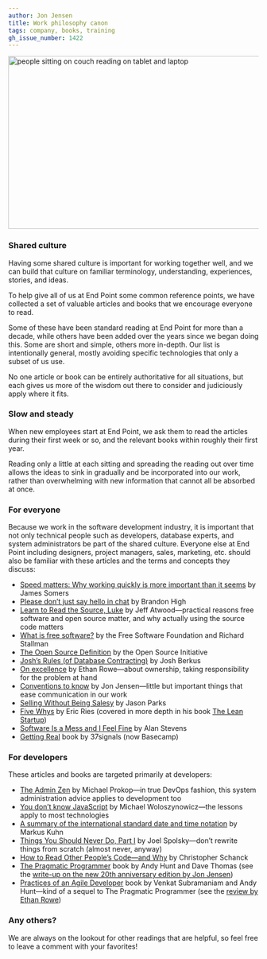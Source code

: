 ```yaml
---
author: Jon Jensen
title: Work philosophy canon
tags: company, books, training
gh_issue_number: 1422
---
```


<img src="/blog/2018/05/07/work-philosophy-canon/pexels-photo-306534-sm.jpeg" width="770" height="348" alt="people sitting on couch reading on tablet and laptop">

### Shared culture

Having some shared culture is important for working together well, and we can build that culture on familiar terminology, understanding, experiences, stories, and ideas.

To help give all of us at End Point some common reference points, we have collected a set of valuable articles and books that we encourage everyone to read.

Some of these have been standard reading at End Point for more than a decade, while others have been added over the years since we began doing this. Some are short and simple, others more in-depth. Our list is intentionally general, mostly avoiding specific technologies that only a subset of us use.

No one article or book can be entirely authoritative for all situations, but each gives us more of the wisdom out there to consider and judiciously apply where it fits.

### Slow and steady

When new employees start at End Point, we ask them to read the articles during their first week or so, and the relevant books within roughly their first year.

Reading only a little at each sitting and spreading the reading out over time allows the ideas to sink in gradually and be incorporated into our work, rather than overwhelming with new information that cannot all be absorbed at once.

### For everyone

Because we work in the software development industry, it is important that not only technical people such as developers, database experts, and system administrators be part of the shared culture. Everyone else at End Point including designers, project managers, sales, marketing, etc. should also be familiar with these articles and the terms and concepts they discuss:

* [Speed matters: Why working quickly is more important than it seems](https://jsomers.net/blog/speed-matters) by James Somers
* [Please don’t just say hello in chat](https://www.nohello.com/) by Brandon High
* [Learn to Read the Source, Luke](https://blog.codinghorror.com/learn-to-read-the-source-luke/) by Jeff Atwood—​practical reasons free software and open source matter, and why actually using the source code matters
* [What is free software?](https://www.gnu.org/philosophy/free-sw.html) by the Free Software Foundation and Richard Stallman
* [The Open Source Definition](https://opensource.org/osd) by the Open Source Initiative
* [Josh’s Rules (of Database Contracting)](https://it.toolbox.com/blogs/josh-berkus/joshs-rules-of-database-contracting-062707) by Josh Berkus
* [On excellence](/blog/2008/08/21/on-excellence) by Ethan Rowe—​about ownership, taking responsibility for the problem at hand
* [Conventions to know](/blog/2010/10/14/conventions) by Jon Jensen—​little but important things that ease communication in our work
* [Selling Without Being Salesy](https://thecleverconsultant.com/how-to-sell-consulting-services-without-being-salesy/) by Jason Parks
* [Five Whys](https://www.startuplessonslearned.com/2008/11/five-whys.html) by Eric Ries (covered in more depth in his book [The Lean Startup](http://theleanstartup.com/book))
* [Software Is a Mess and I Feel Fine](https://alanstevens.us/post/130828292006/softwareisamess) by Alan Stevens
* [Getting Real](https://basecamp.com/books/getting-real) book by 37signals (now Basecamp)

### For developers

These articles and books are targeted primarily at developers:

* [The Admin Zen](https://adminzen.org/) by Michael Prokop—​in true DevOps fashion, this system administration advice applies to development too
* [You don’t know JavaScript](https://web.archive.org/web/20190626055515/http://www.w2lessons.com/2011/04/you-dont-know-javascript.html) by Michael Woloszynowicz—​the lessons apply to most technologies
* [A summary of the international standard date and time notation](https://www.cl.cam.ac.uk/~mgk25/iso-time.html) by Markus Kuhn
* [Things You Should Never Do, Part I](https://www.joelonsoftware.com/2000/04/06/things-you-should-never-do-part-i/) by Joel Spolsky—​don’t rewrite things from scratch (almost never, anyway)
* [How to Read Other People’s Code—​and Why](https://designbygravity.wordpress.com/2009/10/23/how-to-read-other-peoples-code-and-why/) by Christopher Schanck
* [The Pragmatic Programmer](https://pragprog.com/titles/tpp20/) book by Andy Hunt and Dave Thomas (see the [write-up on the new 20th anniversary edition by Jon Jensen](2020/10/16/the-pragmatic-programmer-20th-anniversary-edition))
* [Practices of an Agile Developer](https://pragprog.com/titles/pad/practices-of-an-agile-developer/) book by Venkat Subramaniam and Andy Hunt—​kind of a sequel to The Pragmatic Programmer (see the [review by Ethan Rowe](/blog/2006/06/20/review-practices-of-agile-developer))

### Any others?

We are always on the lookout for other readings that are helpful, so feel free to leave a comment with your favorites!
